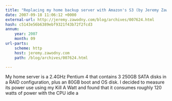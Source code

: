 ```yaml
---
title: "Replacing my home backup server with Amazon's S3 (by Jeremy Zawodny)"
date: 2007-09-18 11:06:12 +0000
external-url: http://jeremy.zawodny.com/blog/archives/007624.html
hash: c5143e56b6389ebf9321f43b72f2fcd3
annum:
    year: 2007
    month: 09
url-parts:
    scheme: http
    host: jeremy.zawodny.com
    path: /blog/archives/007624.html

---
```


My home server is a 2.4GHz Pentium 4 that contains 3 250GB SATA disks in a RAID configuration, plus an 80GB boot and OS disk. I decided to measure its power use using my Kill A Watt and found that it consumes roughly 120 watts of power with the CPU idle a
